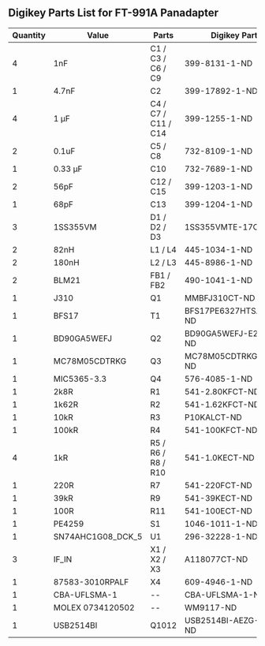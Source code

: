 ## Digikey Parts List for FT-991A Panadapter

| Quantity | Value | Parts | Digikey Part |
| --- | --- | --- | --- |
| 4 | 1nF | C1 / C3 / C6 / C9 | 399-8131-1-ND |
| 1 | 4.7nF | C2 | 399-17892-1-ND |
| 4 | 1 µF | C4 / C7 / C11 / C14 | 399-1255-1-ND |
| 2 | 0.1uF | C5 / C8 | 732-8109-1-ND |
| 1 | 0.33 µF | C10 | 732-7689-1-ND |
| 2 | 56pF | C12 / C15 | 399-1203-1-ND |
| 1 | 68pF | C13 | 399-1204-1-ND |
| 3 | 1SS355VM | D1 / D2 / D3 | 1SS355VMTE-17CT-ND |
| 2 | 82nH | L1 / L4 | 445-1034-1-ND |
| 2 | 180nH | L2 / L3 | 445-8986-1-ND |
| 2 | BLM21 | FB1 / FB2 | 490-1041-1-ND |
| 1 | J310 | Q1 | MMBFJ310CT-ND |
| 1 | BFS17 | T1 | BFS17PE6327HTSA1CT-ND |
| 1 | BD90GA5WEFJ | Q2 | BD90GA5WEFJ-E2CT-ND |
| 1 | MC78M05CDTRKG | Q3 | MC78M05CDTRKGOSCT-ND |
| 1 | MIC5365-3.3 | Q4 | 576-4085-1-ND |
| 1 | 2k8R | R1 | 541-2.80KFCT-ND |
| 1 | 1k62R | R2 | 541-1.62KFCT-ND |
| 1 | 10kR | R3 | P10KALCT-ND |
| 1 | 100kR | R4 | 541-100KFCT-ND |
| 4 | 1kR | R5 / R6  / R8 / R10 | 541-1.0KECT-ND |
| 1 | 220R | R7 | 541-220FCT-ND |
| 1 | 39kR | R9 | 541-39KECT-ND |
| 1 | 100R | R11 | 541-100ECT-ND |
| 1 | PE4259 | S1 | 1046-1011-1-ND |
| 1 | SN74AHC1G08_DCK_5 | U1 | 296-32228-1-ND |
| 3 | IF_IN | X1 / X2 / X3 | A118077CT-ND |
| 1 | 87583-3010RPALF | X4 | 609-4946-1-ND |
| 1 | CBA-UFLSMA-1 | -- | CBA-UFLSMA-1-ND |
| 1 | MOLEX 0734120502 | -- | WM9117-ND
| 1 | USB2514BI | Q1012 | USB2514BI-AEZG-CT-ND |
